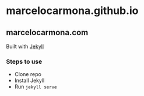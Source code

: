 # marcelocarmona.github.io
## marcelocarmona.com
Built with [Jekyll](//jekyllrb.com) 

### Steps to use

* Clone repo
* Install Jekyll
* Run `jekyll serve`
